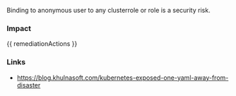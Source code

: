 
Binding to anonymous user to any clusterrole or role is a security risk.

### Impact
<!-- Add Impact here -->

<!-- DO NOT CHANGE -->
{{ remediationActions }}

### Links
- https://blog.khulnasoft.com/kubernetes-exposed-one-yaml-away-from-disaster


